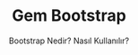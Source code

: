 ---
layout: post
title: Gem Bootstrap
subtitle: Bootstrap Nedir? Nasıl Kullanılır?
cover-img: /assets/img/article.jpg
thumbnail-img: /assets/img/gem.jpeg
# share-img: /assets/img/article.jpg
tags: [Ruby, Rails, GEM, Bootstrap]
---